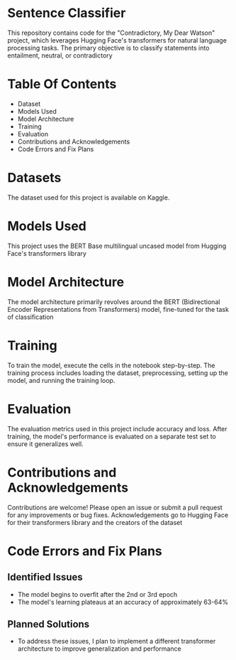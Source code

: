 # Sentence Classifier
This repository contains code for the "Contradictory, My Dear Watson" project, which leverages Hugging Face's transformers for natural language processing tasks. The primary objective is to classify statements into entailment, neutral, or contradictory
# Table Of Contents
* Dataset
* Models Used
* Model Architecture
* Training
* Evaluation
* Contributions and Acknowledgements
* Code Errors and Fix Plans
# Datasets
The dataset used for this project is available on Kaggle.
# Models Used
This project uses the BERT Base multilingual uncased model from Hugging Face's transformers library
# Model Architecture
The model architecture primarily revolves around the BERT (Bidirectional Encoder Representations from Transformers) model, fine-tuned for the task of classification
# Training
To train the model, execute the cells in the notebook step-by-step. The training process includes loading the dataset, preprocessing, setting up the model, and running the training loop.
# Evaluation
The evaluation metrics used in this project include accuracy and loss. After training, the model's performance is evaluated on a separate test set to ensure it generalizes well.
# Contributions and Acknowledgements
Contributions are welcome! Please open an issue or submit a pull request for any improvements or bug fixes. Acknowledgements go to Hugging Face for their transformers library and the creators of the dataset
# Code Errors and Fix Plans
## Identified Issues
* The model begins to overfit after the 2nd or 3rd epoch
* The model's learning plateaus at an accuracy of approximately 63-64%
## Planned Solutions
* To address these issues, I plan to implement a different transformer architecture to improve generalization and performance

